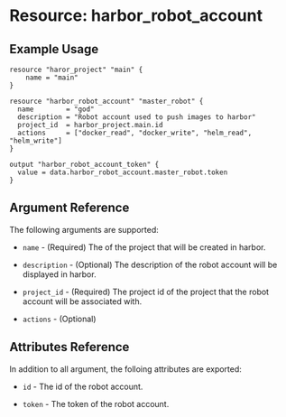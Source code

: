 # Resource: harbor_robot_account

## Example Usage

```hcl
resource "haror_project" "main" {
    name = "main"
}

resource "harbor_robot_account" "master_robot" {
  name        = "god"
  description = "Robot account used to push images to harbor"
  project_id  = harbor_project.main.id
  actions     = ["docker_read", "docker_write", "helm_read", "helm_write"]
}

output "harbor_robot_account_token" {
  value = data.harbor_robot_account.master_robot.token
}
```

## Argument Reference

The following arguments are supported:

* `name` - (Required) The of the project that will be created in harbor.

* `description` - (Optional) The description of the robot account will be displayed in harbor.

* `project_id` - (Required) The project id of the project that the robot account will be associated with.

* `actions` - (Optional)

## Attributes Reference

In addition to all argument, the folloing attributes are exported:

* `id` - The id of the robot account.

* `token` - The token of the robot account.
